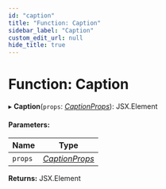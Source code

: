 ```yaml
---
id: "caption"
title: "Function: Caption"
sidebar_label: "Caption"
custom_edit_url: null
hide_title: true
---
```


# Function: Caption

▸ **Caption**(`props`: [*CaptionProps*](../interfaces/captionprops.md)): JSX.Element

#### Parameters:

Name | Type |
------ | ------ |
`props` | [*CaptionProps*](../interfaces/captionprops.md) |

**Returns:** JSX.Element
